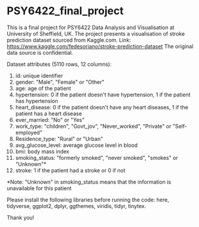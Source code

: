 # PSY6422_final_project
This is a final project for PSY6422 Data Analysis and Visualisation at University of Sheffield, UK. 
The project presents a visualisation of stroke prediction dataset sourced from Kaggle.com. 
Link: https://www.kaggle.com/fedesoriano/stroke-prediction-dataset
The original data source is confidential. 

Dataset attributes (5110 rows, 12 columns):

1) id: unique identifier
2) gender: "Male", "Female" or "Other"
3) age: age of the patient
4) hypertension: 0 if the patient doesn't have hypertension, 1 if the patient has hypertension
5) heart_disease: 0 if the patient doesn't have any heart diseases, 1 if the patient has a heart disease
6) ever_married: "No" or "Yes"
7) work_type: "children", "Govt_jov", "Never_worked", "Private" or "Self-employed"
8) Residence_type: "Rural" or "Urban"
9) avg_glucose_level: average glucose level in blood
10) bmi: body mass index
11) smoking_status: "formerly smoked", "never smoked", "smokes" or "Unknown"*
12) stroke: 1 if the patient had a stroke or 0 if not

*Note: "Unknown" in smoking_status means that the information is unavailable for this patient


Please install the following libraries before running the code: here, tidyverse, ggplot2, dplyr, ggthemes, viridis, tidyr, tinytex. 

Thank you!